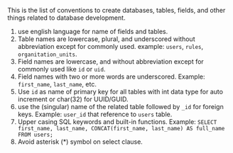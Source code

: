 This is the list of conventions to create databases, tables, fields, and other things related to database development.

1. use english language for name of fields and tables.
2. Table names are lowercase, plural, and underscored without abbreviation except for commonly used. example: `users`, `rules`, `organitation_units`.
3. Field names are lowercase, and without abbreviation except for commonly used like `id` or `uid`.
4. Field names with two or more words are underscored. Example: `first_name`, `last_name`, etc.
5. Use `id` as name of primary key for all tables with int data type for auto increment or char(32) for UUID/GUID.
6. use the (singular) name of the related table followed by `_id` for foreign keys. Example: `user_id` that reference to `users` table.
7. Upper casing SQL keywords and built-in functions. Example: `SELECT first_name, last_name, CONCAT(first_name, last_name) AS full_name 
	FROM users;`
8. Avoid asterisk (*) symbol on select clause.
